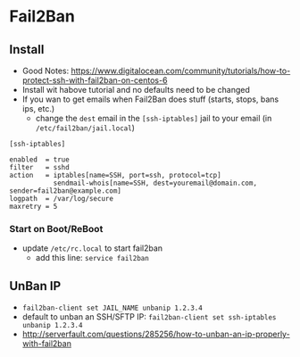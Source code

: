 Fail2Ban
========

Install
-------
- Good Notes: https://www.digitalocean.com/community/tutorials/how-to-protect-ssh-with-fail2ban-on-centos-6
- Install wit habove tutorial and no defaults need to be changed
- If you wan to get emails when Fail2Ban does stuff (starts, stops, bans ips, etc.)
  - change the `dest` email in the `[ssh-iptables]` jail to your email (in `/etc/fail2ban/jail.local`)

```
[ssh-iptables]

enabled  = true
filter   = sshd
action   = iptables[name=SSH, port=ssh, protocol=tcp]
           sendmail-whois[name=SSH, dest=youremail@domain.com, sender=fail2ban@example.com]
logpath  = /var/log/secure
maxretry = 5
```

### Start on Boot/ReBoot
- update `/etc/rc.local` to start fail2ban
  - add this line: `service fail2ban`

UnBan IP
--------
- `fail2ban-client set JAIL_NAME unbanip 1.2.3.4`
- default to unban an SSH/SFTP IP: `fail2ban-client set ssh-iptables unbanip 1.2.3.4`
- http://serverfault.com/questions/285256/how-to-unban-an-ip-properly-with-fail2ban
